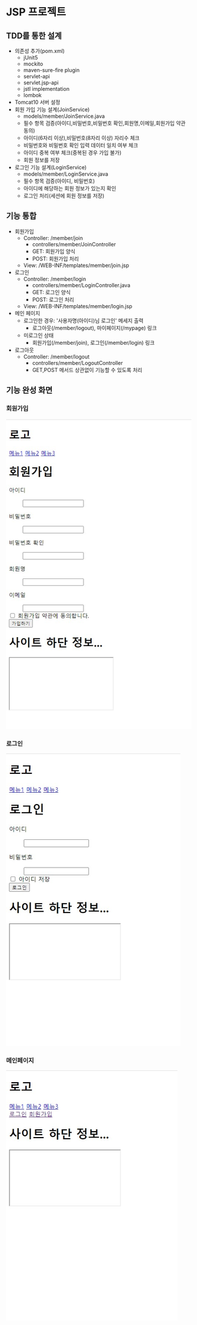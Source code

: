# JSP 프로젝트

## TDD를 통한 설계
- 의존성 추가(pom.xml)
  - jUnit5
  - mockito
  - maven-sure-fire plugin
  - servlet-api
  - servlet.jsp-api
  - jstl implementation
  - lombok
- Tomcat10 서버 설정
- 회원 가입 기능 설계(JoinService)
  - models/member/JoinService.java
  - 필수 항목 검증(아이디,비밀번호,비밀번호 확인,회원명,이메일,회원가입 약관 동의)
  - 아이디(6자리 이상),비밀번호(8자리 이상) 자리수 체크
  - 비밀번호와 비밀번호 확인 입력 데이터 일치 여부 체크
  - 아이디 중복 여부 체크(중복된 경우 가입 불가)
  - 회원 정보를 저장
- 로그인 기능 설계(LoginService)
  - models/member/LoginService.java
  - 필수 항목 검증(아이디, 비밀번호)
  - 아이디에 해당하는 회원 정보가 있는지 확인
  - 로그인 처리(세션에 회원 정보를 저장)

## 기능 통합
  - 회원가입
    - Controller: /member/join
      - controllers/member/JoinController
      - GET: 회원가입 양식
      - POST: 회원가입 처리
    - View: /WEB-INF/templates/member/join.jsp
  - 로그인
    - Controller: /member/login
      - controllers/member/LoginController.java
      - GET: 로그인 양식
      - POST: 로그인 처리
    - View: /WEB-INF/templates/member/login.jsp
  - 메인 페이지
    - 로그인한 경우: '사용자명(아이디)님 로그인' 메세지 출력
      - 로그아웃(/member/logout), 마이페이지(/mypage) 링크
    - 미로그인 상태
      - 회원가입(/member/join), 로그인(/member/login) 링크
  - 로그아웃
    - Controller: /member/logout
      - controllers/member/LogoutController
      - GET,POST 메서드 상관없이 기능할 수 있도록 처리
## 기능 완성 화면
### 회원가입
![회원가입](https://raw.githubusercontent.com/leejinsol234/jsp_project/Description/imgs/join.jpg)
### 로그인
![로그인](https://raw.githubusercontent.com/leejinsol234/jsp_project/Description/imgs/login.jpg)
### 메인페이지
![메인페이지](https://raw.githubusercontent.com/leejinsol234/jsp_project/Description/imgs/main.jpg)